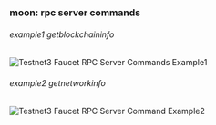 ### moon: rpc server commands


###### example1 <em>getblockchaininfo</em>
![Testnet3 Faucet RPC Server Commands Example1](https://moon-faucet.s3.amazonaws.com/moon-rpc-server.png)


###### example2 <em>getnetworkinfo</em>
![Testnet3 Faucet RPC Server Command Example2](https://moon-faucet.s3.amazonaws.com/faucet-rpc-network-info.png)
